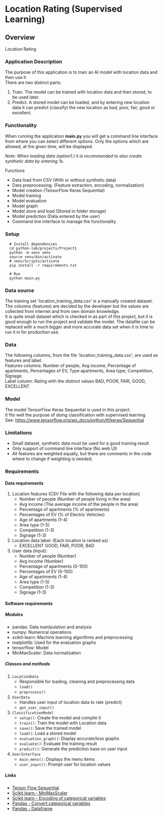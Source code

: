 # Location Rating (Supervised Learning)

## Overview

Location Rating

### Application Description
The purpose of this application is to train an AI model with location data and then use it  \
There are two distinct parts:
1. Train. The model can be trained with location data and then stored, to be used later. 
2. Predict. A stored model can be loaded, and by entering new location data it can predict (classify) the new location as bad, poor, fair, good or excellent. 

### Functionality
When running the application **main.py** you will get a command line interface from where you 
can select different options. Only the options which are allowed, at the given time, will be displayed.

_Note: When loading data (option1.) it is recommended to also create synthetic data by entering 1s._ 

Functions

* Data load from CSV (With or without synthetic data)
* Data preprocessing. (Feature extraction, encoding, normalization)
* Model creation (TensorFlow Keras Sequential)
* Model training 
* Model evaluation
* Model graph
* Model store and load (Stored in folder storage)
* Model prediction (Data entered by the user)
* Command line interface to manage the functionality

### Setup
      # Install dependencies 
      cd python-lab/projects/Project1
      python -m venv venv
      source venv/bin/activate
      # venv/Scripts/activate
      pip install -r requirements.txt

      # Run
      python main.py

### Data source 
The training set 'location_training_data.csv' is a manually created dataset.
The columns (features) are decided by the developer but the values are collected from internet and from 
own domain knowledge. \
It is quite small dataset which is checked in as part of this project, but it is good enough to 
run the project and validate the model. 
The datafile can be replaced with a much bigger and more accurate data set when it is time to run it in 
for production use.

### Data
The following columns, from the file 'location_training_data.csv', are used as features and label. \
Features columns: Number of people, Avg income, Percentage of apartments, Percentages of EV, Type apartments, Area type, Competition, Signage.\
Label column: Rating with the distinct values BAD, POOR, FAIR, GOOD, EXCELLENT

### Model
The model TensorFlow Keras Sequential is used in this project. \
It fits well the purpose of doing classification with supervised learning  
See: https://www.tensorflow.org/api_docs/python/tf/keras/Sequential

### Limitations
* Small dataset, synthetic data must be used for a good training result
* Only support of command line interface (No web UI)
* All features are weighted equally, but there are comments in the code where to change if weighting is needed.

### Requirements

#### Data requirements
1. Location features (CSV File with the following data per location)
   * Number of people (Number of people living in the area)
   * Avg income (The average income of the people in the area)
   * Percentage of apartments (% of apartments)
   * Percentages of EV (% of Electric Vehicles)
   * Age of apartments (1-4)
   * Area type (1-5)
   * Competition (1-3)
   * Signage (1-3)
2. Location data label: (Each location is ranked as)
   * EXCELLENT GOOD, FAIR, POOR, BAD
3. User data (input):
   * Number of people (Number)
   * Avg income (Number)
   * Percentage of apartments (0-100)
   * Percentages of EV (0-100)
   * Age of apartments (1-4)
   * Area type (1-5)
   * Competition (1-3)
   * Signage (1-3)

#### Software requirements

##### Modules #####

* pandas: Data manipulation and analysis
* numpy: Numerical operations
* scikit-learn: Machine learning algorithms and preprocessing
* matplotlib: Used for the evaluation graphs
* tensorflow: Model
* MinMaxScaler: Data normalization

##### Classes and methods #####

1. `LocationData`
    * Responsible for loading, cleaning and preprocessing data
    * `load()`
    * `preprocess()`
2. `UserData`
    * Handles user input of location data to rate (predict)
    * `get_user_input()`
3. `ClassificationModel`
    * `setup()`: Create the model and compile it 
    * `train()`: Train the model with Location data
    * `save()`: Save the trained model
    * `load()`: Load a stored model
    * `evaluation_graph()`: Display accurate/loss graphs
    * `evaluate()`: Evaluate the training result
    * `predict()`: Generate the prediction base on user input 
4. `UserInterface`
    * `main_menu()`: Displays the menu items 
    * `user_input()`: Prompt user for location values

##### Links #####
* [Tensor Flow Sequential](https://www.tensorflow.org/guide/keras/sequential_model)
* [Scikit learn - MinMaxScaler](https://scikit-learn.org/1.5/modules/generated/sklearn.preprocessing.MinMaxScaler.html)
* [Scikit learn - Encoding of categorical variables](https://inria.github.io/scikit-learn-mooc/python_scripts/03_categorical_pipeline.html)
* [Pandas - Convert categorical variables](https://pandas.pydata.org/docs/reference/api/pandas.get_dummies.html)
* [Pandas - Dataframe](https://pandas.pydata.org/docs/reference/api/pandas.DataFrame.html)